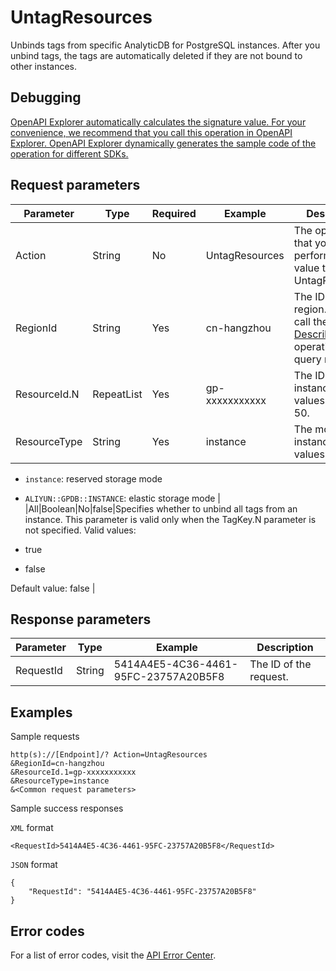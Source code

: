 # UntagResources

Unbinds tags from specific AnalyticDB for PostgreSQL instances. After you unbind tags, the tags are automatically deleted if they are not bound to other instances.

## Debugging

[OpenAPI Explorer automatically calculates the signature value. For your convenience, we recommend that you call this operation in OpenAPI Explorer. OpenAPI Explorer dynamically generates the sample code of the operation for different SDKs.](https://api.aliyun.com/#product=gpdb&api=UntagResources&type=RPC&version=2016-05-03)

## Request parameters

|Parameter|Type|Required|Example|Description|
|---------|----|--------|-------|-----------|
|Action|String|No|UntagResources|The operation that you want to perform. Set the value to UntagResources. |
|RegionId|String|Yes|cn-hangzhou|The ID of the region. You can call the [DescribeRegions](~~86912~~) operation to query region IDs. |
|ResourceId.N|RepeatList|Yes|gp-xxxxxxxxxxx|The ID of an instance. Valid values of N: 1 to 50. |
|ResourceType|String|Yes|instance|The mode of the instance. Valid values:

 -   `instance`: reserved storage mode
-   `ALIYUN::GPDB::INSTANCE`: elastic storage mode |
|All|Boolean|No|false|Specifies whether to unbind all tags from an instance. This parameter is valid only when the TagKey.N parameter is not specified. Valid values:

 -   true
-   false

 Default value: false |

## Response parameters

|Parameter|Type|Example|Description|
|---------|----|-------|-----------|
|RequestId|String|5414A4E5-4C36-4461-95FC-23757A20B5F8|The ID of the request. |

## Examples

Sample requests

```
http(s)://[Endpoint]/? Action=UntagResources
&RegionId=cn-hangzhou
&ResourceId.1=gp-xxxxxxxxxxx
&ResourceType=instance
&<Common request parameters>
```

Sample success responses

`XML` format

```
<RequestId>5414A4E5-4C36-4461-95FC-23757A20B5F8</RequestId>
```

`JSON` format

```
{
    "RequestId": "5414A4E5-4C36-4461-95FC-23757A20B5F8"
}
```

## Error codes

For a list of error codes, visit the [API Error Center](https://error-center.alibabacloud.com/status/product/gpdb).

